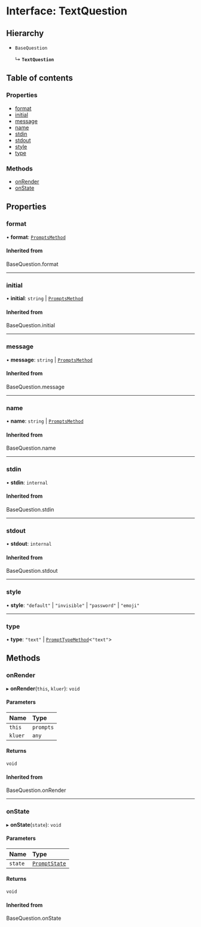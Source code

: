 # Interface: TextQuestion

## Hierarchy

- `BaseQuestion`

  ↳ **`TextQuestion`**

## Table of contents

### Properties

- [format](TextQuestion.md#format)
- [initial](TextQuestion.md#initial)
- [message](TextQuestion.md#message)
- [name](TextQuestion.md#name)
- [stdin](TextQuestion.md#stdin)
- [stdout](TextQuestion.md#stdout)
- [style](TextQuestion.md#style)
- [type](TextQuestion.md#type)

### Methods

- [onRender](TextQuestion.md#onrender)
- [onState](TextQuestion.md#onstate)

## Properties

### format

• **format**: [`PromptsMethod`](../README.md#promptsmethod)

#### Inherited from

BaseQuestion.format

___

### initial

• **initial**: `string` \| [`PromptsMethod`](../README.md#promptsmethod)

#### Inherited from

BaseQuestion.initial

___

### message

• **message**: `string` \| [`PromptsMethod`](../README.md#promptsmethod)

#### Inherited from

BaseQuestion.message

___

### name

• **name**: `string` \| [`PromptsMethod`](../README.md#promptsmethod)

#### Inherited from

BaseQuestion.name

___

### stdin

• **stdin**: `internal`

#### Inherited from

BaseQuestion.stdin

___

### stdout

• **stdout**: `internal`

#### Inherited from

BaseQuestion.stdout

___

### style

• **style**: ``"default"`` \| ``"invisible"`` \| ``"password"`` \| ``"emoji"``

___

### type

• **type**: ``"text"`` \| [`PromptTypeMethod`](PromptTypeMethod.md)\<``"text"``\>

## Methods

### onRender

▸ **onRender**(`this`, `kluer`): `void`

#### Parameters

| Name | Type |
| :------ | :------ |
| `this` | `prompts` |
| `kluer` | `any` |

#### Returns

`void`

#### Inherited from

BaseQuestion.onRender

___

### onState

▸ **onState**(`state`): `void`

#### Parameters

| Name | Type |
| :------ | :------ |
| `state` | [`PromptState`](PromptState.md) |

#### Returns

`void`

#### Inherited from

BaseQuestion.onState
